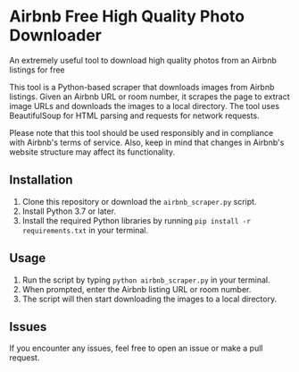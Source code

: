 # Airbnb Free High Quality Photo Downloader
An extremely useful tool to download high quality photos from an Airbnb listings for free


This tool is a Python-based scraper that downloads images from Airbnb listings. Given an Airbnb URL or room number, it scrapes the page to extract image URLs and downloads the images to a local directory. The tool uses BeautifulSoup for HTML parsing and requests for network requests.

Please note that this tool should be used responsibly and in compliance with Airbnb's terms of service. Also, keep in mind that changes in Airbnb's website structure may affect its functionality.

## Installation

1. Clone this repository or download the `airbnb_scraper.py` script.
2. Install Python 3.7 or later.
3. Install the required Python libraries by running `pip install -r requirements.txt` in your terminal.

## Usage

1. Run the script by typing `python airbnb_scraper.py` in your terminal.
2. When prompted, enter the Airbnb listing URL or room number.
3. The script will then start downloading the images to a local directory.

## Issues

If you encounter any issues, feel free to open an issue or make a pull request.
